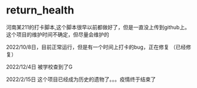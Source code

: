# return_health
河南某211的打卡脚本,这个脚本很早以前都做好了，但是一直没上传到github上。这个项目的维护时间不确定，但尽量会维护的


2022/10/8日，目前正常运行，但是有一个时间上打卡的bug，正在修复 （已经修复）




2022/12/4日  被学校查到了G

2022/2/15日 这个项目已经成为历史的遗物了。。。疫情终于结束了
